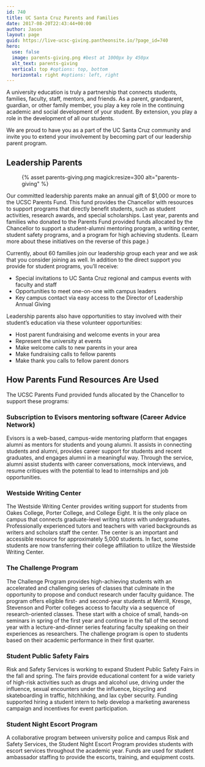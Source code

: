 ```yaml
---
id: 740
title: UC Santa Cruz Parents and Families
date: 2017-08-20T22:43:44+00:00
author: Jason
layout: page
guid: https://live-ucsc-giving.pantheonsite.io/?page_id=740
hero:
  use: false
  image: parents-giving.png #best at 1000px by 450px
  alt_text: parents-giving
  vertical: top #options: top, bottom
  horizontal: right #options: left, right
---
```

A university education is truly a partnership that connects students, families, faculty, staff, mentors, and friends. As a parent, grandparent, guardian, or other family member, you play a key role in the continuing academic and social development of your student. By extension, you play a role in the development of all our students.

We are proud to have you as a part of the UC Santa Cruz community and invite you to extend your involvement by becoming part of our leadership parent program.

## Leadership Parents

<figure class="inline-image right">
{% asset parents-giving.png magick:resize=300 alt="parents-giving" %}</figure>


Our committed leadership parents make an annual gift of $1,000 or more to the UCSC Parents Fund. This fund provides the Chancellor with resources to support programs that directly benefit students, such as student activities, research awards, and special scholarships. Last year, parents and families who donated to the Parents Fund provided funds allocated by the Chancellor to support a student-alumni mentoring program, a writing center, student safety programs, and a program for high achieving students. (Learn more about these initiatives on the reverse of this page.)

Currently, about 60 families join our leadership group each year and we ask that you consider joining as well. In addition to the direct support you provide for student programs, you’ll receive:

  * Special invitations to UC Santa Cruz regional and campus events with faculty and staff
  * Opportunities to meet one-on-one with campus leaders
  * Key campus contact via easy access to the Director of Leadership Annual Giving

Leadership parents also have opportunities to stay involved with their student’s education via these volunteer opportunities:

  * Host parent fundraising and welcome events in your area
  * Represent the university at events
  * Make welcome calls to new parents in your area
  * Make fundraising calls to fellow parents
  * Make thank you calls to fellow parent donors

## How Parents Fund Resources Are Used

The UCSC Parents Fund provided funds allocated by the Chancellor to support these programs:

### Subscription to Evisors mentoring software (Career Advice Network)

Evisors is a web-based, campus-wide mentoring platform that engages alumni as mentors for students and young alumni. It assists in connecting students and alumni, provides career support for students and recent graduates, and engages alumni in a meaningful way. Through the service, alumni assist students with career conversations, mock interviews, and resume critiques with the potential to lead to internships and job opportunities.

### Westside Writing Center

The Westside Writing Center provides writing support for students from Oakes College, Porter College, and College Eight. It is the only place on campus that connects graduate-level writing tutors with undergraduates. Professionally experienced tutors and teachers with varied backgrounds as writers and scholars staff the center. The center is an important and accessible resource for approximately 5,000 students. In fact, some students are now transferring their college affiliation to utilize the Westside Writing Center.

### The Challenge Program

The Challenge Program provides high-achieving students with an accelerated and challenging series of classes that culminate in the opportunity to propose and conduct research under faculty guidance. The program offers eligible first- and second-year students at Merrill, Kresge, Stevenson and Porter colleges access to faculty via a sequence of research-oriented classes. These start with a choice of small, hands-on seminars in spring of the first year and continue in the fall of the second year with a lecture-and-dinner series featuring faculty speaking on their experiences as researchers. The challenge program is open to students based on their academic performance in their first quarter.

### Student Public Safety Fairs

Risk and Safety Services is working to expand Student Public Safety Fairs in the fall and spring. The fairs provide educational content for a wide variety of high-risk activities such as drugs and alcohol use, driving under the influence, sexual encounters under the influence, bicycling and skateboarding in traffic, hitchhiking, and lax cyber security. Funding supported hiring a student intern to help develop a marketing awareness campaign and incentives for event participation.

### Student Night Escort Program

A collaborative program between university police and campus Risk and Safety Services, the Student Night Escort Program provides students with escort services throughout the academic year. Funds are used for student ambassador staffing to provide the escorts, training, and equipment costs.

